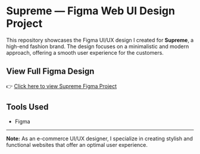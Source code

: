 # Supreme — Figma Web UI Design Project

This repository showcases the Figma UI/UX design I created for **Supreme**, a high-end fashion brand. The design focuses on a minimalistic and modern approach, offering a smooth user experience for the customers.

## View Full Figma Design
👉 [Click here to view Supreme Figma Project](https://www.figma.com/design/kAtuXj077EWqy1mGcZbOXg/Supreme)

## Tools Used
- Figma

---

**Note:** As an e-commerce UI/UX designer, I specialize in creating stylish and functional websites that offer an optimal user experience.
